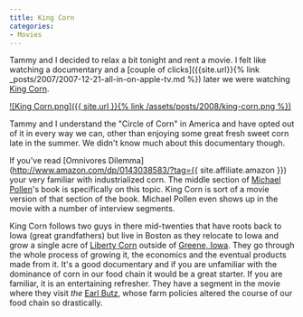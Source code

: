 ```yaml
---
title: King Corn
categories:
- Movies
---
```


Tammy and I decided to relax a bit tonight and rent a movie. I felt like watching a documentary and a [couple of clicks]({{site.url}}{% link _posts/2007/2007-12-21-all-in-on-apple-tv.md %}) later we were watching [King Corn](http://www.kingcorn.net/).

[![King Corn.png]({{ site.url }}{% link /assets/posts/2008/king-corn.png %})](http://www.kingcorn.net/)

Tammy and I understand the "Circle of Corn" in America and have opted out of it in every way we can, other than enjoying some great fresh sweet corn late in the summer. We didn't know much about this documentary though.

If you've read [Omnivores Dilemma](http://www.amazon.com/dp/0143038583/?tag={{ site.affiliate.amazon }}) your very familiar with industrialized corn. The middle section of [Michael Pollen](http://www.michaelpollan.com/)'s book is specifically on this topic. King Corn is sort of a movie version of that section of the book. Michael Pollen even shows up in the movie with a number of interview segments.

King Corn follows two guys in there mid-twenties that have roots back to Iowa (great grandfathers) but live in Boston as they relocate to Iowa and grow a single acre of [Liberty Corn](http://www.bayercropscienceus.com/products_and_seeds/herbicides/liberty.html) outside of [Greene, Iowa](http://www.greeneiowa.com/). They go through the whole process of growing it, the economics and the eventual products made from it. It's a good documentary and if you are unfamiliar with the dominance of corn in our food chain it would be a great starter. If you are familiar, it is an entertaining refresher. They have a segment in the movie where they visit _the_ [Earl Butz](http://en.wikipedia.org/wiki/Earl_Butz), whose farm policies altered the course of our food chain so drastically.
